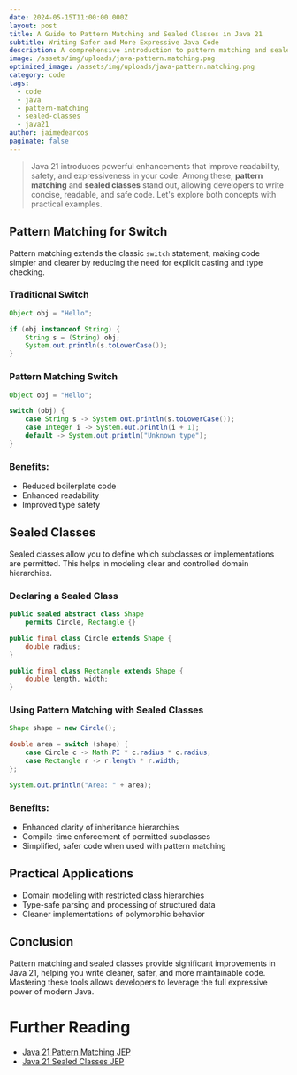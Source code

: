 ```yaml
---
date: 2024-05-15T11:00:00.000Z
layout: post
title: A Guide to Pattern Matching and Sealed Classes in Java 21
subtitle: Writing Safer and More Expressive Java Code
description: A comprehensive introduction to pattern matching and sealed classes in Java 21, including practical examples and best practices.
image: /assets/img/uploads/java-pattern.matching.png
optimized_image: /assets/img/uploads/java-pattern.matching.png
category: code
tags:
  - code
  - java
  - pattern-matching
  - sealed-classes
  - java21
author: jaimedearcos
paginate: false
---
```


> Java 21 introduces powerful enhancements that improve readability, safety, and expressiveness in your code. Among these, **pattern matching** and **sealed classes** stand out, allowing developers to write concise, readable, and safe code. Let's explore both concepts with practical examples.

## Pattern Matching for Switch

Pattern matching extends the classic `switch` statement, making code simpler and clearer by reducing the need for explicit casting and type checking.

### Traditional Switch

```java
Object obj = "Hello";

if (obj instanceof String) {
    String s = (String) obj;
    System.out.println(s.toLowerCase());
}
```

### Pattern Matching Switch

```java
Object obj = "Hello";

switch (obj) {
    case String s -> System.out.println(s.toLowerCase());
    case Integer i -> System.out.println(i + 1);
    default -> System.out.println("Unknown type");
}
```

### Benefits:

- Reduced boilerplate code
- Enhanced readability
- Improved type safety

## Sealed Classes

Sealed classes allow you to define which subclasses or implementations are permitted. This helps in modeling clear and controlled domain hierarchies.

### Declaring a Sealed Class

```java
public sealed abstract class Shape
    permits Circle, Rectangle {}

public final class Circle extends Shape {
    double radius;
}

public final class Rectangle extends Shape {
    double length, width;
}
```

### Using Pattern Matching with Sealed Classes
```java
Shape shape = new Circle();

double area = switch (shape) {
    case Circle c -> Math.PI * c.radius * c.radius;
    case Rectangle r -> r.length * r.width;
};

System.out.println("Area: " + area);
```

### Benefits:
- Enhanced clarity of inheritance hierarchies
- Compile-time enforcement of permitted subclasses
- Simplified, safer code when used with pattern matching

## Practical Applications
- Domain modeling with restricted class hierarchies
- Type-safe parsing and processing of structured data
- Cleaner implementations of polymorphic behavior

## Conclusion

Pattern matching and sealed classes provide significant improvements in Java 21, helping you write cleaner, safer, and more maintainable code. Mastering these tools allows developers to leverage the full expressive power of modern Java.

# Further Reading
- [Java 21 Pattern Matching JEP](https://openjdk.org/jeps/441)
- [Java 21 Sealed Classes JEP](https://openjdk.org/jeps/409)
